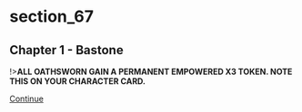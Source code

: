 
# section_67

## Chapter 1 - Bastone

!>**ALL OATHSWORN GAIN A PERMANENT EMPOWERED X3 TOKEN. NOTE THIS ON YOUR CHARACTER CARD.**

[Continue](output/chapter1/section_60.md)


